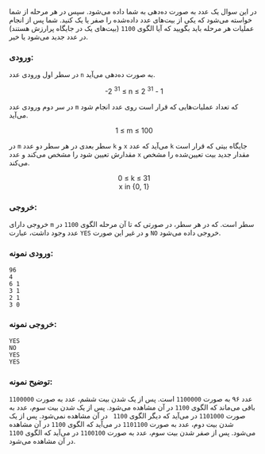 <div class="rtl">

</div>

در این سوال یک عدد به صورت ده‌دهی به شما داده می‌شود. سپس در هر مرحله از شما خواسته می‌شود که یکی از بیت‌های عدد داده‌شده را صفر یا یک کنید. شما پس از انجام عملیات هر مرحله باید بگویید که آیا الگوی 
`1100` (بیت‌های یک در جایگاه پرارزش هستند)
در عدد جدید می‌شود یا خیر.

### ورودی:
در سطر اول ورودی عدد `n` به صورت ده‌دهی می‌آید.
<div align="center">
-2 <sup>31</sup> &le; n &le; 2 <sup>31</sup> - 1
</div>

در سر دوم ورودی عدد `m` که تعداد عملیات‌هایی که قرار است روی عدد انجام شود می‌آید.
<div align="center">
1  &le; m &le; 100
</div>

در `m` سطر بعدی در هر سطر دو عدد `k` و `x` می‌آید که عدد `k` جایگاه بیتی که قرار است مقدارش تعیین شود را مشخص می‌کند و عدد `x` مقدار جدید بیت تعیین‌شده را مشخص می‌کند.

<div align="center">
0 &le; k &le; 31 <br>
x in {0, 1}
</div>

### خروجی:
خروجی دارای `m` سطر است. که در هر سطر، در صورتی که تا آن مرحله الگوی `1100` در عدد وجود داشت، عبارت `YES` و در غیر این صورت `NO` خروجی داده می‌شود.

### ورودی نمونه:
```
96
4
6 1
3 1
2 1
3 0
```

### خروجی نمونه:
```
YES
NO
YES
YES
```
### توضیح نمونه:
عدد ۹۶ به صورت `1100000` است.
پس از یک شدن بیت ششم، عدد به صورت `1100000` باقی می‌ماند که الگوی `1100` در آن مشاهده می‌شود.
پس از یک شدن بیت سوم، عدد به صورت `1101000` در می‌آید که دیگر الگوی `1100 ` در آن مشاهده نمی‌شود.
پس از یک شدن بیت دوم، عدد به صورت `1101100` در می‌آید که الگوی `1100`  در آن مشاهده می‌شود.
پس از صفر شدن بیت سوم، عدد به صورت `1100100` در می‌آید که الگوی `1100` در آن مشاهده می‌شود.
